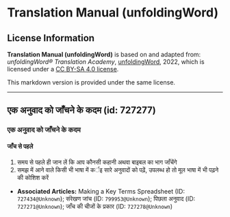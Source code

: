 # Translation Manual (unfoldingWord)

## License Information

**Translation Manual (unfoldingWord)** is based on and adapted from: _unfoldingWord® Translation Academy_, [unfoldingWord](https://unfoldingword.org/utw), 2022, which is licensed under a [CC BY-SA 4.0 license](https://creativecommons.org/licenses/by-sa/4.0/legalcode.en).

This markdown version is provided under the same license.



--------------------------------

## एक अनुवाद को जाँचने के कदम (id: 727277)

### एक अनुवाद को जाँचने के कदम

#### जाँच से पहले

1. समय से पहले ही जान लें कि आप कौनसी कहानी अथवा बाइबल का भाग जाँचेंगे
2. समझ में आने वाले किसी भी भाषा में कर्इ सारे अनुवादों को पढ़ें, उपलब्ध हो तो मूल भाषा में भी पढ़ने की कोशिश करें

* **Associated Articles:** Making a Key Terms Spreadsheet (ID: `727434@Unknown`); संरेखण जांच (ID: `799953@Unknown`); पिछला अनुवाद (ID: `727271@Unknown`); जाँच की चीजों के प्रकार (ID: `727278@Unknown`)

